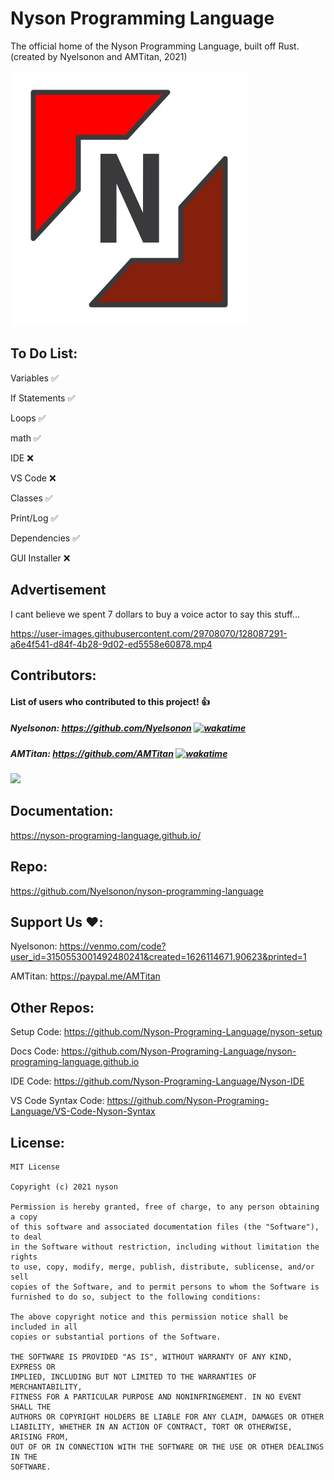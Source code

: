 # Nyson Programming Language
The official home of the Nyson Programming Language, built off Rust.
(created by Nyelsonon and AMTitan, 2021)

![Logo](https://github.com/Nyelsonon/nyson-programming-language/blob/main/Logos/NysonLogo.png)

## To Do List:

Variables :white_check_mark:

If Statements :white_check_mark:

Loops :white_check_mark:

math :white_check_mark:

IDE :x:

VS Code :x:

Classes :white_check_mark:

Print/Log :white_check_mark:

Dependencies :white_check_mark:

GUI Installer :x:

## Advertisement

I cant believe we spent 7 dollars to buy a voice actor to say this stuff...

https://user-images.githubusercontent.com/29708070/128087291-a6e4f541-d84f-4b28-9d02-ed5558e60878.mp4


## Contributors:

#### List of users who contributed to this project! 👍

##### Nyelsonon: https://github.com/Nyelsonon [![wakatime](https://wakatime.com/badge/github/Nyson-Programing-Language/nyson.svg)](https://wakatime.com/badge/github/Nyson-Programing-Language/nyson)

##### AMTitan: https://github.com/AMTitan [![wakatime](https://wakatime.com/badge/github/AMTitan/nyson-programming-language.svg)](https://wakatime.com/badge/github/AMTitan/nyson-programming-language)

<a href="https://github.com/Nyson-Programing-Language/nyson/graphs/contributors">
  <img src="https://contrib.rocks/image?repo=Nyson-Programing-Language/nyson" />
</a>

## Documentation:

https://nyson-programing-language.github.io/

## Repo:

https://github.com/Nyelsonon/nyson-programming-language

## Support Us ❤️:

Nyelsonon: https://venmo.com/code?user_id=3150553001492480241&created=1626114671.90623&printed=1

AMTitan: https://paypal.me/AMTitan

## Other Repos:

Setup Code: https://github.com/Nyson-Programing-Language/nyson-setup

Docs Code: https://github.com/Nyson-Programing-Language/nyson-programing-language.github.io

IDE Code: https://github.com/Nyson-Programing-Language/Nyson-IDE

VS Code Syntax Code: https://github.com/Nyson-Programing-Language/VS-Code-Nyson-Syntax


## License: 
```
MIT License

Copyright (c) 2021 nyson

Permission is hereby granted, free of charge, to any person obtaining a copy
of this software and associated documentation files (the "Software"), to deal
in the Software without restriction, including without limitation the rights
to use, copy, modify, merge, publish, distribute, sublicense, and/or sell
copies of the Software, and to permit persons to whom the Software is
furnished to do so, subject to the following conditions:

The above copyright notice and this permission notice shall be included in all
copies or substantial portions of the Software.

THE SOFTWARE IS PROVIDED "AS IS", WITHOUT WARRANTY OF ANY KIND, EXPRESS OR
IMPLIED, INCLUDING BUT NOT LIMITED TO THE WARRANTIES OF MERCHANTABILITY,
FITNESS FOR A PARTICULAR PURPOSE AND NONINFRINGEMENT. IN NO EVENT SHALL THE
AUTHORS OR COPYRIGHT HOLDERS BE LIABLE FOR ANY CLAIM, DAMAGES OR OTHER
LIABILITY, WHETHER IN AN ACTION OF CONTRACT, TORT OR OTHERWISE, ARISING FROM,
OUT OF OR IN CONNECTION WITH THE SOFTWARE OR THE USE OR OTHER DEALINGS IN THE
SOFTWARE.
```
